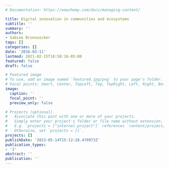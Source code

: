 ```yaml
---
# Documentation: https://wowchemy.com/docs/managing-content/

title: Digital innovation in communities and ecosystems
subtitle: ''
summary: ''
authors:
- Sabine Brunswicker
tags: []
categories: []
date: '2016-03-11'
lastmod: 2021-02-15T18:58:16-05:00
featured: false
draft: false

# Featured image
# To use, add an image named `featured.jpg/png` to your page's folder.
# Focal points: Smart, Center, TopLeft, Top, TopRight, Left, Right, BottomLeft, Bottom, BottomRight.
image:
  caption: ''
  focal_point: ''
  preview_only: false

# Projects (optional).
#   Associate this post with one or more of your projects.
#   Simply enter your project's folder or file name without extension.
#   E.g. `projects = ["internal-project"]` references `content/project/deep-learning/index.md`.
#   Otherwise, set `projects = []`.
projects: []
publishDate: '2023-05-14T15:12:28.470973Z'
publication_types:
- '3'
abstract: ''
publication: ''
---
```

